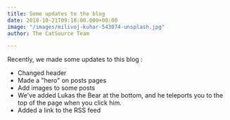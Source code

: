 ```yaml
---
title: Some updates to the blog
date: 2018-10-21T09:18:00.000+00:00
image: "/images/milivoj-kuhar-543074-unsplash.jpg"
author: The CatSource Team

---
```

Recently, we made some updates to this blog : 

- Changed header
- Made a "hero" on posts pages
- Add images to some posts
- We've added Lukas the Bear at the bottom, and he teleports you to the top of the page when you click him.
- Added a link to the RSS feed